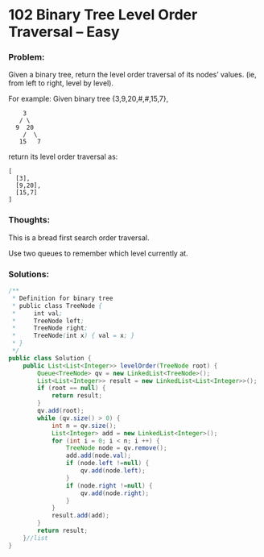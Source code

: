 # 102 Binary Tree Level Order Traversal – Easy


### Problem:



Given a binary tree, return the level order traversal of its nodes’ values. (ie, from left to right, level by level).

For example:
Given binary tree {3,9,20,#,#,15,7},
```
    3
   / \
  9  20
    /  \
   15   7
```
return its level order traversal as:
```
[
  [3],
  [9,20],
  [15,7]
]
```
### Thoughts:


This is a bread first search order traversal.

Use two queues to remember which level currently at.


### Solutions:

```java
/**
 * Definition for binary tree
 * public class TreeNode {
 *     int val;
 *     TreeNode left;
 *     TreeNode right;
 *     TreeNode(int x) { val = x; }
 * }
 */
public class Solution {
    public List<List<Integer>> levelOrder(TreeNode root) {
        Queue<TreeNode> qv = new LinkedList<TreeNode>();
        List<List<Integer>> result = new LinkedList<List<Integer>>();
        if (root == null) {
            return result;
        }
        qv.add(root);
        while (qv.size() > 0) {
            int n = qv.size();
            List<Integer> add = new LinkedList<Integer>();
            for (int i = 0; i < n; i ++) {
                TreeNode node = qv.remove();
                add.add(node.val);
                if (node.left !=null) {
                    qv.add(node.left);
                }
                if (node.right !=null) {
                    qv.add(node.right);
                }
            }
            result.add(add);
        }
        return result;
    }//list
}
```